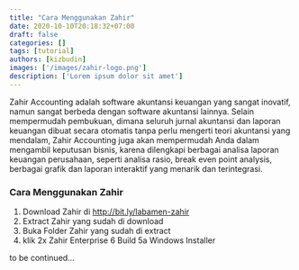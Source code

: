 ```yaml
---
title: "Cara Menggunakan Zahir"
date: 2020-10-10T20:18:32+07:00
draft: false
categories: []
tags: [tutorial]
authors: [kizbudin]
images: ['/images/zahir-logo.png']
description: ['Lorem ipsum dolor sit amet']
---
```

Zahir Accounting adalah software akuntansi keuangan yang sangat inovatif, namun sangat berbeda dengan software akuntansi lainnya. 
Selain mempermudah pembukuan, dimana seluruh jurnal akuntansi dan laporan keuangan dibuat secara otomatis tanpa perlu mengerti teori akuntansi yang mendalam, Zahir Accounting juga akan mempermudah Anda dalam mengambil keputusan bisnis, karena dilengkapi berbagai analisa laporan keuangan perusahaan, seperti analisa rasio, break even point analysis, berbagai grafik dan laporan interaktif yang menarik dan terintegrasi.
### Cara Menggunakan Zahir
1. Download Zahir di http://bit.ly/labamen-zahir
2. Extract Zahir yang sudah di download
3. Buka Folder Zahir yang sudah di extract
4. klik 2x Zahir Enterprise 6 Build 5a Windows Installer

to be continued…

